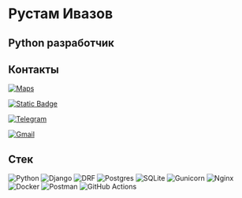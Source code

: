 # Рустам Ивазов 
## Python разработчик

## Контакты 
<p> 
    <a href="https://yandex.ru/maps/-/CDu7aIlx">
        <img alt="Maps" src="https://img.shields.io/badge/Москва-2c2c2c?style=for-the-badge&logo=googlemaps&logoColor=red&labelColor=">
    </a>
</p>
 <p>
    <a href="https://hh.ru/applicant/resumes/view?resume=4eb35423ff0d1277e40039ed1f505159634833">
        <img alt="Static Badge" src="https://img.shields.io/badge/%D0%A0%D0%B5%D0%B7%D1%8E%D0%BC%D0%B5-2c2c2c?style=for-the-badge&logo=HH&logoColor=d4011d&label=HH&labelColor=red">
    </a>
</p>
<p>
    <a href="https://t.me/rivazov">
        <img alt="Telegram" src="https://img.shields.io/badge/@rivazov-2c2c2c?style=for-the-badge&logo=telegram&logoColor=white&labelColor=black">
    </a>
</p>
<p>
    <a href="mailto:rivazov@gmail.com">
        <img alt="Gmail" src="https://img.shields.io/badge/rivazov@gmail.com-2c2c2c?style=for-the-badge&logo=gmail&logoColor=red&labelColor=white">
    </a>
</p>

## Стек
![Python](https://img.shields.io/badge/python-1f415f?style=for-the-badge&logo=python&logoColor=ffe76f&labelColor=2c2c2c) 
![Django](https://img.shields.io/badge/Django-0c4b32?style=for-the-badge&logo=django&logoColor=0a7f57&labelColor=2c2c2c)
![DRF](https://img.shields.io/badge/REST_FRAMEWORK-2c2c2c?style=for-the-badge&logo=django&logoColor=b53e41&labelColor=2c2c2c&color=802d2d) 
![Postgres](https://img.shields.io/badge/postgreSQL-2c2c2c?style=for-the-badge&logo=postgresql&logoColor=669ac6&labelColor=2c2c2c&color=336791)
![SQLite](https://img.shields.io/badge/SQLite-0582cc?style=for-the-badge&logo=sqlite&logoColor=1596d4&labelColor=2c2c2c&color=054a64) 
![Gunicorn](https://img.shields.io/badge/gunicorn-298729?style=for-the-badge&logo=gunicorn&logoColor=298729&labelColor=2c2c2c)
![Nginx](https://img.shields.io/badge/Nginx-%23009639?style=for-the-badge&logo=Nginx&logoColor=%23009639&labelColor=2c2c2c)
![Docker](https://img.shields.io/badge/Docker-1c63ed?style=for-the-badge&logo=docker&logoColor=008dff&labelColor=2c2c2c) 
![Postman](https://img.shields.io/badge/Postman-FF6C37?style=for-the-badge&logo=Postman&logoColor=FF6C37&labelColor=2c2c2c)
![GitHub Actions](https://img.shields.io/badge/github%20actions-%232671E5?style=for-the-badge&logo=githubactions&logoColor=00cdff&labelColor=2c2c2c)
